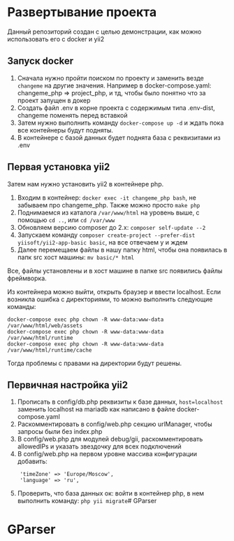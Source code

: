 # Развертывание проекта


Данный репозиторий создан с целью демонстрации, как можно использовать его с docker и yii2


Запуск docker
---
1. Сначала нужно пройти поиском по проекту и заменить везде ``changeme`` на другие значения.
Например в docker-compose.yaml: changeme_php => project_php, и тд, чтобы было понятно что за проект запущен в докер
2. Создать файл .env в корне проекта с содержимым типа .env-dist, changeme поменять перед вставкой
3. Затем нужно выполнить команду ``docker-compose up -d`` и ждать пока все контейнеры будут подняты. 
4. В контейнере с базой данных будет поднята база с реквизитами из .env

Первая установка yii2
---

Затем нам нужно установить yii2 в контейнере php.

1. Входим в контейнер:
``docker exec -it changeme_php bash``, не забываем про changeme_php. Также можно просто ``make php``
2. Поднимаемся из каталога ``/var/www/html`` на уровень выше, с помощью ``cd ..``, или ``cd /var/www``
3. Обновляем версию composer до 2.x: ``composer self-update --2`` 
4. Запускаем команду ```composer create-project --prefer-dist yiisoft/yii2-app-basic basic```, на все отвечаем y и ждем
5. Далее перемещаем файлы в нашу папку html, чтобы она появилась в папк src хост машины: ``mv basic/* html``

Все, файлы установлены и в хост машине в папке src появились файлы фреймворка.

Из контейнера можно выйти, открыть браузер и ввести localhost. Если возникла ошибка с директориями, то можно выполнить следующие команды:
```
docker-compose exec php chown -R www-data:www-data /var/www/html/web/assets
docker-compose exec php chown -R www-data:www-data /var/www/html/runtime
docker-compose exec php chown -R www-data:www-data /var/www/html/runtime/cache
```

Тогда проблемы с правами на директории будут решены.

Первичная настройка yii2
---
1. Прописать в config/db.php реквизиты к базе данных, ``host=localhost`` заменить localhost на mariadb как написано в файле docker-compose.yaml
2. Раскомментировать в config/web.php секцию urlManager, чтобы запросы были без index.php
3. В config/web.php для модулей debug/gii, раскомментировать allowedIPs и указать звездочку для всех подключений
4. В config/web.php на первом уровне массива конфигурации добавить:
```
    'timeZone' => 'Europe/Moscow',
    'language' => 'ru',
```
5. Проверить, что база данных ок: войти в контейнер php, в нем выполнить команду: ``php yii migrate``# GParser
# GParser
